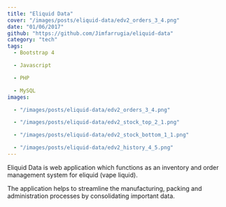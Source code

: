 ```yaml
---
title: "Eliquid Data"
cover: "/images/posts/eliquid-data/edv2_orders_3_4.png"
date: "01/06/2017"
github: "https://github.com/Jimfarrugia/eliquid-data"
category: "tech"
tags:
  - Bootstrap 4

  - Javascript

  - PHP

  - MySQL
images:

  - "/images/posts/eliquid-data/edv2_orders_3_4.png"

  - "/images/posts/eliquid-data/edv2_stock_top_2_1.png"

  - "/images/posts/eliquid-data/edv2_stock_bottom_1_1.png"

  - "/images/posts/eliquid-data/edv2_history_4_5.png"
---
```


Eliquid Data is web application which functions as an inventory and order management system for eliquid (vape liquid).

The application helps to streamline the manufacturing, packing and administration processes by consolidating important data.
